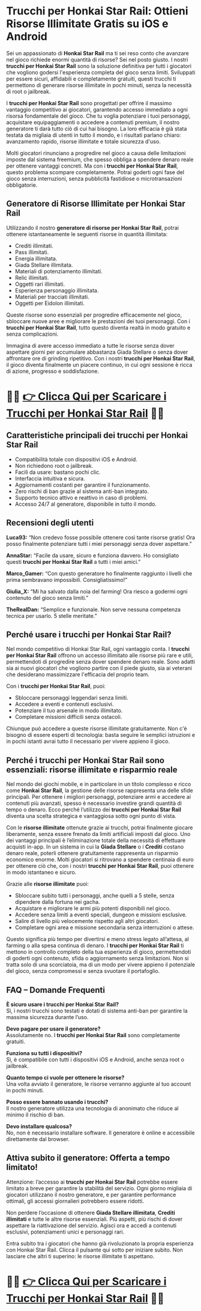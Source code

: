 <h1>Trucchi per Honkai Star Rail: Ottieni Risorse Illimitate Gratis su iOS e Android</h1>

<p>Sei un appassionato di <strong>Honkai Star Rail</strong> ma ti sei reso conto che avanzare nel gioco richiede enormi quantità di risorse? Sei nel posto giusto. I nostri <strong>trucchi per Honkai Star Rail</strong> sono la soluzione definitiva per tutti i giocatori che vogliono godersi l'esperienza completa del gioco senza limiti. Sviluppati per essere sicuri, affidabili e completamente gratuiti, questi trucchi ti permettono di generare risorse illimitate in pochi minuti, senza la necessità di root o jailbreak.</p>

<p>I <strong>trucchi per Honkai Star Rail</strong> sono progettati per offrire il massimo vantaggio competitivo ai giocatori, garantendo accesso immediato a ogni risorsa fondamentale del gioco. Che tu voglia potenziare i tuoi personaggi, acquistare equipaggiamenti o accedere a contenuti premium, il nostro generatore ti darà tutto ciò di cui hai bisogno. La loro efficacia è già stata testata da migliaia di utenti in tutto il mondo, e i risultati parlano chiaro: avanzamento rapido, risorse illimitate e totale sicurezza d'uso.</p>

<p>Molti giocatori rinunciano a progredire nel gioco a causa delle limitazioni imposte dal sistema freemium, che spesso obbliga a spendere denaro reale per ottenere vantaggi concreti. Ma con i <strong>trucchi per Honkai Star Rail</strong>, questo problema scompare completamente. Potrai goderti ogni fase del gioco senza interruzioni, senza pubblicità fastidiose o microtransazioni obbligatorie.</p>

<h2>Generatore di Risorse Illimitate per Honkai Star Rail</h2>

<p>Utilizzando il nostro <strong>generatore di risorse per Honkai Star Rail</strong>, potrai ottenere istantaneamente le seguenti risorse in quantità illimitata:</p>

<ul>
  <li>Crediti illimitati.</li>
  <li>Pass illimitati.</li>
  <li>Energia illimitata.</li>
  <li>Giada Stellare illimitata.</li>
  <li>Materiali di potenziamento illimitati.</li>
  <li>Relic illimitati.</li>
  <li>Oggetti rari illimitati.</li>
  <li>Esperienza personaggio illimitata.</li>
  <li>Materiali per tracciati illimitati.</li>
  <li>Oggetti per Eidolon illimitati.</li>
</ul>

<p>Queste risorse sono essenziali per progredire efficacemente nel gioco, sbloccare nuove aree e migliorare le prestazioni dei tuoi personaggi. Con i <strong>trucchi per Honkai Star Rail</strong>, tutto questo diventa realtà in modo gratuito e senza complicazioni.</p>

<p>Immagina di avere accesso immediato a tutte le risorse senza dover aspettare giorni per accumulare abbastanza Giada Stellare o senza dover affrontare ore di grinding ripetitivo. Con i nostri <strong>trucchi per Honkai Star Rail</strong>, il gioco diventa finalmente un piacere continuo, in cui ogni sessione è ricca di azione, progresso e soddisfazione.</p>

# 🔴🔴 **[👉 Clicca Qui per Scaricare i Trucchi per Honkai Star Rail](https://tinyurl.com/PlayQuestLabs)** 🔴🔴

<h2>Caratteristiche principali dei trucchi per Honkai Star Rail</h2>

<ul>
  <li>Compatibilità totale con dispositivi iOS e Android.</li>
  <li>Non richiedono root o jailbreak.</li>
  <li>Facili da usare: bastano pochi clic.</li>
  <li>Interfaccia intuitiva e sicura.</li>
  <li>Aggiornamenti costanti per garantire il funzionamento.</li>
  <li>Zero rischi di ban grazie al sistema anti-ban integrato.</li>
  <li>Supporto tecnico attivo e reattivo in caso di problemi.</li>
  <li>Accesso 24/7 al generatore, disponibile in tutto il mondo.</li>
</ul>

<h2>Recensioni degli utenti</h2>

<p><strong>Luca93:</strong> “Non credevo fosse possibile ottenere così tante risorse gratis! Ora posso finalmente potenziare tutti i miei personaggi senza dover aspettare.”</p>

<p><strong>AnnaStar:</strong> “Facile da usare, sicuro e funziona davvero. Ho consigliato questi <strong>trucchi per Honkai Star Rail</strong> a tutti i miei amici.”</p>

<p><strong>Marco_Gamer:</strong> “Con questo generatore ho finalmente raggiunto i livelli che prima sembravano impossibili. Consigliatissimo!”</p>

<p><strong>Giulia_X:</strong> “Mi ha salvato dalla noia del farming! Ora riesco a godermi ogni contenuto del gioco senza limiti.”</p>

<p><strong>TheRealDan:</strong> “Semplice e funzionale. Non serve nessuna competenza tecnica per usarlo. 5 stelle meritate.”</p>

<h2>Perché usare i trucchi per Honkai Star Rail?</h2>

<p>Nel mondo competitivo di Honkai Star Rail, ogni vantaggio conta. I <strong>trucchi per Honkai Star Rail</strong> offrono un accesso illimitato alle risorse più rare e utili, permettendoti di progredire senza dover spendere denaro reale. Sono adatti sia ai nuovi giocatori che vogliono partire con il piede giusto, sia ai veterani che desiderano massimizzare l'efficacia del proprio team.</p>

<p>Con i <strong>trucchi per Honkai Star Rail</strong>, puoi:</p>
<ul>
  <li>Sbloccare personaggi leggendari senza limiti.</li>
  <li>Accedere a eventi e contenuti esclusivi.</li>
  <li>Potenziare il tuo arsenale in modo illimitato.</li>
  <li>Completare missioni difficili senza ostacoli.</li>
</ul>

<p>Chiunque può accedere a queste risorse illimitate gratuitamente. Non c'è bisogno di essere esperti di tecnologia: basta seguire le semplici istruzioni e in pochi istanti avrai tutto il necessario per vivere appieno il gioco.</p>

<h2>Perché i trucchi per Honkai Star Rail sono essenziali: risorse illimitate e risparmio reale</h2>

<p>Nel mondo dei giochi mobile, e in particolare in un titolo complesso e ricco come <strong>Honkai Star Rail</strong>, la gestione delle risorse rappresenta una delle sfide principali. Per ottenere i migliori personaggi, potenziare armi e accedere ai contenuti più avanzati, spesso è necessario investire grandi quantità di tempo o denaro. Ecco perché l’utilizzo dei <strong>trucchi per Honkai Star Rail</strong> diventa una scelta strategica e vantaggiosa sotto ogni punto di vista.</p>

<p>Con le <strong>risorse illimitate</strong> ottenute grazie ai trucchi, potrai finalmente giocare liberamente, senza essere frenato da limiti artificiali imposti dal gioco. Uno dei vantaggi principali è l’eliminazione totale della necessità di effettuare acquisti in-app. In un sistema in cui la <strong>Giada Stellare</strong> o i <strong>Crediti</strong> costano denaro reale, poterli ottenere gratuitamente rappresenta un risparmio economico enorme. Molti giocatori si ritrovano a spendere centinaia di euro per ottenere ciò che, con i nostri <strong>trucchi per Honkai Star Rail</strong>, puoi ottenere in modo istantaneo e sicuro.</p>

<p>Grazie alle <strong>risorse illimitate</strong> puoi:</p>
<ul>
  <li>Sbloccare subito tutti i personaggi, anche quelli a 5 stelle, senza dipendere dalla fortuna nei gacha.</li>
  <li>Acquistare e migliorare le armi più potenti disponibili nel gioco.</li>
  <li>Accedere senza limiti a eventi speciali, dungeon e missioni esclusive.</li>
  <li>Salire di livello più velocemente rispetto agli altri giocatori.</li>
  <li>Completare ogni area e missione secondaria senza interruzioni o attese.</li>
</ul>

<p>Questo significa più tempo per divertirsi e meno stress legato all’attesa, al farming o alla spesa continua di denaro. I <strong>trucchi per Honkai Star Rail</strong> ti mettono in controllo completo della tua esperienza di gioco, permettendoti di goderti ogni contenuto, sfida o aggiornamento senza limitazioni. Non si tratta solo di una scorciatoia, ma di un modo per vivere appieno il potenziale del gioco, senza compromessi e senza svuotare il portafoglio.</p>

<h2>FAQ – Domande Frequenti</h2>

<p><strong>È sicuro usare i trucchi per Honkai Star Rail?</strong><br>
Sì, i nostri trucchi sono testati e dotati di sistema anti-ban per garantire la massima sicurezza durante l’uso.</p>

<p><strong>Devo pagare per usare il generatore?</strong><br>
Assolutamente no. I <strong>trucchi per Honkai Star Rail</strong> sono completamente gratuiti.</p>

<p><strong>Funziona su tutti i dispositivi?</strong><br>
Sì, è compatibile con tutti i dispositivi iOS e Android, anche senza root o jailbreak.</p>

<p><strong>Quanto tempo ci vuole per ottenere le risorse?</strong><br>
Una volta avviato il generatore, le risorse verranno aggiunte al tuo account in pochi minuti.</p>

<p><strong>Posso essere bannato usando i trucchi?</strong><br>
Il nostro generatore utilizza una tecnologia di anonimato che riduce al minimo il rischio di ban.</p>

<p><strong>Devo installare qualcosa?</strong><br>
No, non è necessario installare software. Il generatore è online e accessibile direttamente dal browser.</p>

<h2>Attiva subito il generatore: Offerta a tempo limitato!</h2>

<p>Attenzione: l’accesso ai <strong>trucchi per Honkai Star Rail</strong> potrebbe essere limitato a breve per garantire la stabilità del servizio. Ogni giorno migliaia di giocatori utilizzano il nostro generatore, e per garantire performance ottimali, gli accessi giornalieri potrebbero essere ridotti.</p>

<p>Non perdere l’occasione di ottenere <strong>Giada Stellare illimitata</strong>, <strong>Crediti illimitati</strong> e tutte le altre risorse essenziali. Più aspetti, più rischi di dover aspettare la riattivazione del servizio. Agisci ora e accedi a contenuti esclusivi, potenziamenti unici e personaggi rari.</p>

<p>Entra subito tra i giocatori che hanno già rivoluzionato la propria esperienza con Honkai Star Rail. Clicca il pulsante qui sotto per iniziare subito. Non lasciare che altri ti superino: le risorse illimitate ti aspettano.</p>

# 🔴🔴 **[👉 Clicca Qui per Scaricare i Trucchi per Honkai Star Rail](https://tinyurl.com/PlayQuestLabs)** 🔴🔴
